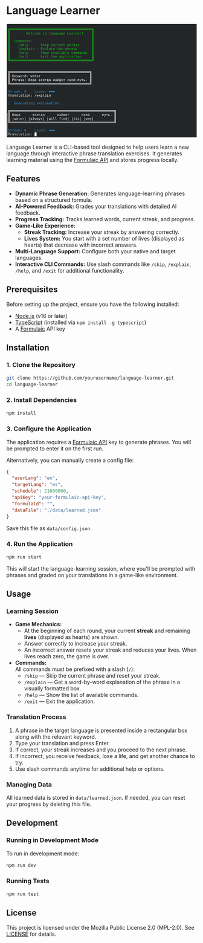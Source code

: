 # Language Learner

![Starting Screen](starting-screen.png)

Language Learner is a CLI-based tool designed to help users learn a new language through interactive phrase translation exercises. It generates learning material using the [Formulaic API](https://formulaic.app) and stores progress locally.

## Features

- **Dynamic Phrase Generation:** Generates language-learning phrases based on a structured formula.
- **AI-Powered Feedback:** Grades your translations with detailed AI feedback.
- **Progress Tracking:** Tracks learned words, current streak, and progress.
- **Game-Like Experience:**
  - **Streak Tracking:** Increase your streak by answering correctly.
  - **Lives System:** You start with a set number of lives (displayed as hearts) that decrease with incorrect answers.
- **Multi-Language Support:** Configure both your native and target languages.
- **Interactive CLI Commands:** Use slash commands like `/skip`, `/explain`, `/help`, and `/exit` for additional functionality.

## Prerequisites

Before setting up the project, ensure you have the following installed:

- [Node.js](https://nodejs.org) (v16 or later)
- [TypeScript](https://www.typescriptlang.org/) (installed via `npm install -g typescript`)
- A [Formulaic](https://formulaic.app) API key

## Installation

### 1. Clone the Repository

```sh
git clone https://github.com/yourusername/language-learner.git
cd language-learner
```

### 2. Install Dependencies

```sh
npm install
```

### 3. Configure the Application

The application requires a [Formulaic API](https://formulaic.app) key to generate phrases. You will be prompted to enter it on the first run.

Alternatively, you can manually create a config file:

```json
{
  "userLang": "en",
  "targetLang": "es",
  "schedule": 21600000,
  "apiKey": "your-formulaic-api-key",
  "formulaId": "",
  "dataFile": "./data/learned.json"
}
```

Save this file as `data/config.json`.

### 4. Run the Application

```sh
npm run start
```

This will start the language-learning session, where you'll be prompted with phrases and graded on your translations in a game-like environment.

## Usage

### Learning Session

- **Game Mechanics:**
  - At the beginning of each round, your current **streak** and remaining **lives** (displayed as hearts) are shown.
  - Answer correctly to increase your streak.
  - An incorrect answer resets your streak and reduces your lives. When lives reach zero, the game is over.
- **Commands:**  
  All commands must be prefixed with a slash (`/`):
  - `/skip` — Skip the current phrase and reset your streak.
  - `/explain` — Get a word-by-word explanation of the phrase in a visually formatted box.
  - `/help` — Show the list of available commands.
  - `/exit` — Exit the application.

### Translation Process

1. A phrase in the target language is presented inside a rectangular box along with the relevant keyword.
2. Type your translation and press Enter.
3. If correct, your streak increases and you proceed to the next phrase.
4. If incorrect, you receive feedback, lose a life, and get another chance to try.
5. Use slash commands anytime for additional help or options.

### Managing Data

All learned data is stored in `data/learned.json`. If needed, you can reset your progress by deleting this file.

## Development

### Running in Development Mode

To run in development mode:

```sh
npm run dev
```

### Running Tests

```sh
npm run test
```

## License

This project is licensed under the Mozilla Public License 2.0 (MPL-2.0). See [LICENSE](LICENSE) for details.
